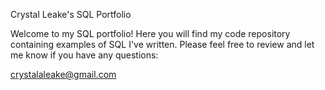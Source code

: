 Crystal Leake's SQL Portfolio

Welcome to my SQL portfolio! Here you will find my code repository containing examples of SQL I've written. Please feel free to review and let me know if you have any questions:

crystalaleake@gmail.com
